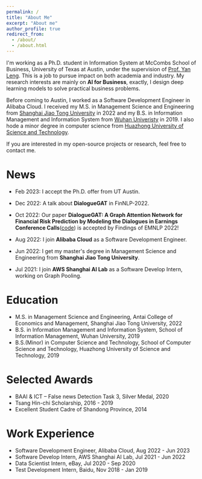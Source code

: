 ```yaml
---
permalink: /
title: "About Me"
excerpt: "About me"
author_profile: true
redirect_from: 
  - /about/
  - /about.html
---
```


I'm working as a Ph.D. student in Information System at McCombs School of Business, University of Texas at Austin, under the supervision of [Prof. Yan Leng](https://yleng.github.io/www/). This is a job to pursue impact on both academia and industry. My research interests are mainly on **AI for Business**, exactly, I design deep learning models to solve practical business problems.

Before coming to Austin, I worked as a Software Development Engineer in Alibaba Cloud. I received my M.S. in Management Science and Engineering from [Shanghai Jiao Tong University](https://www.sjtu.edu.cn/) in 2022 and my B.S. in Information Management and Information System from [Wuhan Univeristy](https://www.whu.edu.cn/) in 2019. I also hode a minor degree in computer science from [Huazhong University of Science and Technology](https://www.hust.edu.cn/).

If you are interested in my open-source projects or research, feel free to contact me.

# News

- Feb 2023: I accept the Ph.D. offer from UT Austin.

- Dec 2022: A talk about **DialogueGAT** in FinNLP-2022.

- Oct 2022: Our paper **DialogueGAT: A Graph Attention Network for Financial Risk Prediction by Modeling the Dialogues in Earnings Conference Calls**([code](https://github.com/sangyx/DialogueGAT)) is accepted by Findings of EMNLP 2022!

- Aug 2022: I join **Alibaba Cloud** as a Software Development Engineer.

- Jun 2022: I get my master's degree in Management Science and Engineering from **Shanghai Jiao Tong University**.

- Jul 2021: I join **AWS Shanghai AI Lab** as a Software Develop Intern, working on Graph Pooling.

# Education

- M.S. in Management Science and Engineering, Antai College of Economics and Management, Shanghai Jiao Tong University, 2022
- B.S. in Information Management and Information System, School of Information Management, Wuhan University, 2019
- B.S.(Minor) in Computer Science and Technology, School of Computer Science and Technology, Huazhong University of Science and Technology, 2019

# Selected Awards

- BAAI & ICT – False news Detection Task 3, Silver Medal, 2020
- Tsang Hin-chi Scholarship, 2016 - 2019
- Excellent Student Cadre of Shandong Province, 2014

# Work Experience

- Software Development Engineer, Alibaba Cloud, Aug 2022 - Jun 2023
- Software Develop Intern, AWS Shanghai AI Lab, Jul 2021 - Jun 2022 
- Data Scientist Intern, eBay, Jul 2020 - Sep 2020
- Test Development Intern, Baidu, Nov 2018 - Jan 2019
